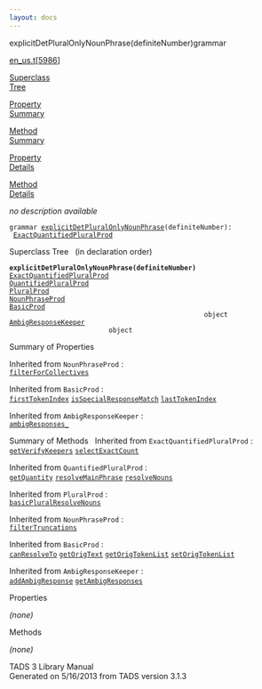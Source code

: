 ```yaml
---
layout: docs
---
```

<span class="title">explicitDetPluralOnlyNounPhrase(definiteNumber)</span><span class="type">grammar</span>

[en_us.t](../file/en_us.t.html)\[[5986](../source/en_us.t.html#5986)\]

[Superclass  
Tree](#_SuperClassTree_)

[Property  
Summary](#_PropSummary_)

[Method  
Summary](#_MethodSummary_)

[Property  
Details](#_Properties_)

[Method  
Details](#_Methods_)



*no description available*

`grammar `<span class="gramalt">[`explicitDetPluralOnlyNounPhrase`](../object/explicitDetPluralOnlyNounPhrase.html)`(definiteNumber)`</span>` :   `[`ExactQuantifiedPluralProd`](../object/ExactQuantifiedPluralProd.html)



<span id="_SuperClassTree_"></span>



<span class="hdln">Superclass Tree</span>   (in declaration order)



**`explicitDetPluralOnlyNounPhrase(definiteNumber)`**  
[`ExactQuantifiedPluralProd`](../object/ExactQuantifiedPluralProd.html)  
[`QuantifiedPluralProd`](../object/QuantifiedPluralProd.html)  
[`PluralProd`](../object/PluralProd.html)  
[`NounPhraseProd`](../object/NounPhraseProd.html)  
[`BasicProd`](../object/BasicProd.html)  
`                                                 object`  
[`AmbigResponseKeeper`](../object/AmbigResponseKeeper.html)  
`                         object`  
<span id="_PropSummary_"></span>



<span class="hdln">Summary of Properties</span>  




Inherited from `NounPhraseProd` :  
[`filterForCollectives`](../object/NounPhraseProd.html#filterForCollectives)

Inherited from `BasicProd` :  
[`firstTokenIndex`](../object/BasicProd.html#firstTokenIndex) [`isSpecialResponseMatch`](../object/BasicProd.html#isSpecialResponseMatch) [`lastTokenIndex`](../object/BasicProd.html#lastTokenIndex)

Inherited from `AmbigResponseKeeper` :  
[`ambigResponses_`](../object/AmbigResponseKeeper.html#ambigResponses_)

<span id="_MethodSummary_"></span>



<span class="hdln">Summary of Methods</span>  
Inherited from `ExactQuantifiedPluralProd` :  
[`getVerifyKeepers`](../object/ExactQuantifiedPluralProd.html#getVerifyKeepers) [`selectExactCount`](../object/ExactQuantifiedPluralProd.html#selectExactCount)

Inherited from `QuantifiedPluralProd` :  
[`getQuantity`](../object/QuantifiedPluralProd.html#getQuantity) [`resolveMainPhrase`](../object/QuantifiedPluralProd.html#resolveMainPhrase) [`resolveNouns`](../object/QuantifiedPluralProd.html#resolveNouns)

Inherited from `PluralProd` :  
[`basicPluralResolveNouns`](../object/PluralProd.html#basicPluralResolveNouns)

Inherited from `NounPhraseProd` :  
[`filterTruncations`](../object/NounPhraseProd.html#filterTruncations)

Inherited from `BasicProd` :  
[`canResolveTo`](../object/BasicProd.html#canResolveTo) [`getOrigText`](../object/BasicProd.html#getOrigText) [`getOrigTokenList`](../object/BasicProd.html#getOrigTokenList) [`setOrigTokenList`](../object/BasicProd.html#setOrigTokenList)

Inherited from `AmbigResponseKeeper` :  
[`addAmbigResponse`](../object/AmbigResponseKeeper.html#addAmbigResponse) [`getAmbigResponses`](../object/AmbigResponseKeeper.html#getAmbigResponses)

<span id="_Properties_"></span>



<span class="hdln">Properties</span>  



*(none)* <span id="_Methods_"></span>



<span class="hdln">Methods</span>  



*(none)*



TADS 3 Library Manual  
Generated on 5/16/2013 from TADS version 3.1.3


